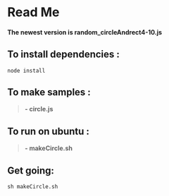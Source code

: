 # Read Me

#### The newest version is random_circleAndrect4-10.js

## To install dependencies :
```
node install
```

## To make samples : 
>**- circle.js**

## To run on ubuntu :
>**- makeCircle.sh**


## Get going:

```
sh makeCircle.sh
```
